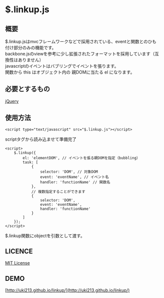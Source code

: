 # $.linkup.js

## 概要
$.linkup.jsはmvcフレームワークなどで採用されている、eventと関数とのひも付け部分のみの機能です。  
backbone.jsのviewを参考に少し拡張されたフォーマットを採用しています（互換性はありません）  
javascriptのイベントはバブリングでイベントを張ります。  
関数から this はオブジェクト内の 親DOMに当たる el になります。  

## 必要とするもの
[jQuery](https://jquery.com/)

## 使用方法
	<script type="text/javascript" src="$.linkup.js"></script>
scriptタグから読み込ませて準備完了

	<script>
		$.linkup({
			el: 'elementDOM', // イベントを張る親DOMを指定（bubbling）
			task: [
				{
					selector: 'DOM', // 対象DOM
					event: 'eventName', // イベント名
					handler: 'functionName' // 関数名
				},
				// 複数指定することができます
				{
					selector: 'DOM',
					event: 'eventName',
					handler: 'functionName'
				}
			]
		});
	</script>
$.linkup関数にobjectを引数として渡す。

## LICENCE
[MIT License](http://opensource.org/licenses/mit-license.php)

## DEMO
[http://uki213.github.io/linkup/](http://uki213.github.io/linkup/)
